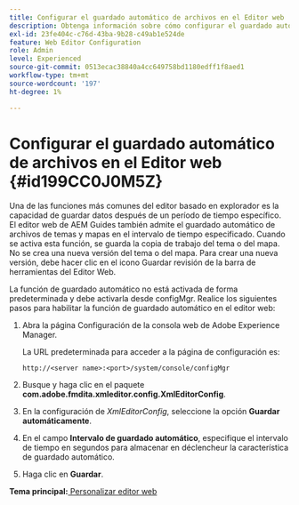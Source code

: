 ```yaml
---
title: Configurar el guardado automático de archivos en el Editor web
description: Obtenga información sobre cómo configurar el guardado automático de archivos en el Editor Web
exl-id: 23fe404c-c76d-43ba-9b28-c49ab1e524de
feature: Web Editor Configuration
role: Admin
level: Experienced
source-git-commit: 0513ecac38840a4cc649758bd1180edff1f8aed1
workflow-type: tm+mt
source-wordcount: '197'
ht-degree: 1%

---
```


# Configurar el guardado automático de archivos en el Editor web {#id199CC0J0M5Z}

Una de las funciones más comunes del editor basado en explorador es la capacidad de guardar datos después de un período de tiempo específico. El editor web de AEM Guides también admite el guardado automático de archivos de temas y mapas en el intervalo de tiempo especificado. Cuando se activa esta función, se guarda la copia de trabajo del tema o del mapa. No se crea una nueva versión del tema o del mapa. Para crear una nueva versión, debe hacer clic en el icono Guardar revisión de la barra de herramientas del Editor Web.

La función de guardado automático no está activada de forma predeterminada y debe activarla desde configMgr. Realice los siguientes pasos para habilitar la función de guardado automático en el editor web:

1. Abra la página Configuración de la consola web de Adobe Experience Manager.

   La URL predeterminada para acceder a la página de configuración es:

   ```http
   http://<server name>:<port>/system/console/configMgr
   ```

1. Busque y haga clic en el paquete **com.adobe.fmdita.xmleditor.config.XmlEditorConfig**.

1. En la configuración de *XmlEditorConfig*, seleccione la opción **Guardar automáticamente**.

1. En el campo **Intervalo de guardado automático**, especifique el intervalo de tiempo en segundos para almacenar en déclencheur la característica de guardado automático.

1. Haga clic en **Guardar**.


**Tema principal:**[ Personalizar editor web](conf-web-editor.md)
